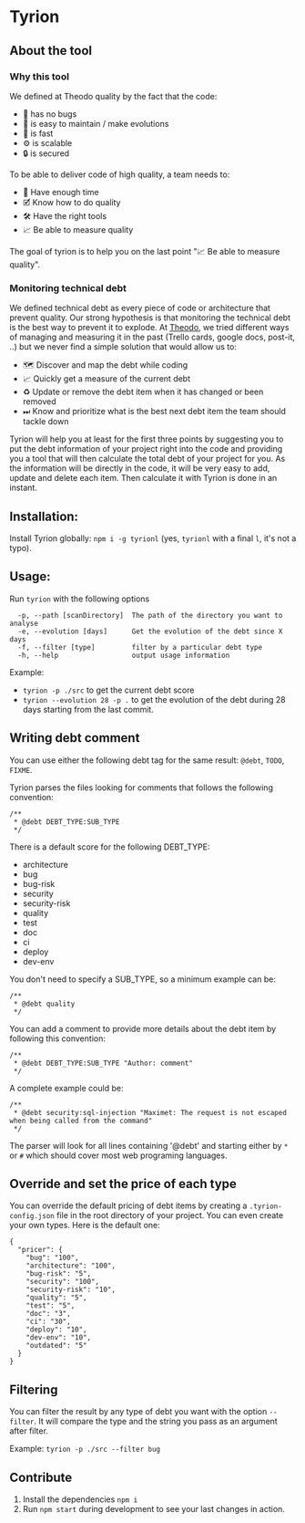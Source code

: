 # Tyrion

## About the tool

### Why this tool
We defined at Theodo quality by the fact that the code:

 * 🐛 has no bugs
 * 🚧 is easy to maintain / make evolutions
 * 🚀 is fast
 * ⚙️ is scalable
 * 🔒 is secured

To be able to deliver code of high quality, a team needs to:

* 📆 Have enough time
* 🗹 Know how to do quality
* 🛠️ Have the right tools
* 📈 Be able to measure quality

The goal of tyrion is to help you on the last point "📈 Be able to measure quality".

### Monitoring technical debt

We defined technical debt as every piece of code or architecture that prevent quality.
Our strong hypothesis is that monitoring the technical debt is the best way to prevent it to explode. At [Theodo](https://www.theodo.fr), we tried different ways of managing and measuring it in the past
(Trello cards, google docs, post-it, ..) but we never find a simple solution that would allow us to:

* 🗺️ Discover and map the debt while coding
* 📈 Quickly get a measure of the current debt
* ♻️ Update or remove the debt item when it has changed or been removed
* ⏭ Know and prioritize what is the best next debt item the team should tackle down

Tyrion will help you at least for the first three points by suggesting you to put the debt information of your project right into the code and providing you a tool that will then calculate the total debt of your project for you.
As the information will be directly in the code, it will be very easy to add, update and delete each item. Then calculate it with Tyrion is done in an instant.

## Installation:

Install Tyrion globally: `npm i -g tyrionl` (yes, `tyrionl` with a final `l`, it's not a typo).

## Usage:

Run `tyrion` with the following options

````
  -p, --path [scanDirectory]  The path of the directory you want to analyse
  -e, --evolution [days]      Get the evolution of the debt since X days
  -f, --filter [type]         filter by a particular debt type
  -h, --help                  output usage information
````

Example:

- `tyrion -p ./src` to get the current debt score
- `tyrion --evolution 28 -p .` to get the evolution of the debt during 28 days starting from the last commit.

## Writing debt comment

You can use either the following debt tag for the same result: `@debt`, `TODO`, `FIXME`.

Tyrion parses the files looking for comments that follows the following convention:

````
/**
 * @debt DEBT_TYPE:SUB_TYPE
 */
````
There is a default score for the following DEBT_TYPE:

* architecture
* bug
* bug-risk
* security
* security-risk
* quality
* test
* doc
* ci
* deploy
* dev-env

You don't need to specify a SUB_TYPE, so a minimum example can be:
````
/**
 * @debt quality
 */
````

You can add a comment to provide more details about the debt item by following this convention:

````
/**
 * @debt DEBT_TYPE:SUB_TYPE "Author: comment"
 */
````

A complete example could be:
````
/**
 * @debt security:sql-injection "Maximet: The request is not escaped when being called from the command"
 */
````

The parser will look for all lines containing '@debt' and starting either by `*` or `#` which should cover most web programing languages.

## Override and set the price of each type

You can override the default pricing of debt items by creating a `.tyrion-config.json` file in the root directory of your project. You can even create your own types. Here is the default one:
````
{
  "pricer": {
    "bug": "100",
    "architecture": "100",
    "bug-risk": "5",
    "security": "100",
    "security-risk": "10",
    "quality": "5",
    "test": "5",
    "doc": "3",
    "ci": "30",
    "deploy": "10",
    "dev-env": "10",
    "outdated": "5"
  }
}
````

## Filtering

You can filter the result by any type of debt you want with the option `--filter`.
It will compare the type and the string you pass as an argument after filter.

Example: `tyrion -p ./src --filter bug`

## Contribute

1. Install the dependencies `npm i`
2. Run `npm start` during development to see your last changes in action.
